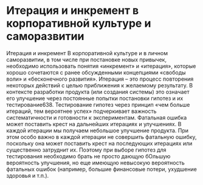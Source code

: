 # Итерация и инкремент в корпоративной культуре и саморазвитии

Итерация и инкремент
В корпоративной культуре и в личном саморазвитии, в том числе при постановке новых привычек, необходимо использовать понятия «инкремент» и «итерация», которые хорошо сочетаются с ранее обсужденными концепциями «свободы воли» и «бесконечного развития». 
Итерация – это процесс повторения некоторых действий с целью приближения к желаемому результату. В контексте разработки продукта (или создания системы) это означает его улучшение через постоянные попытки постановки гипотез и их тестирование638. Тестирование гипотез через принцип «чем больше итераций, тем вероятнее успех» подчеркивает важность систематичности и готовности к экспериментам.
Фатальная ошибка может поставить крест на дальнейших итерациях и улучшениях.
В каждой итерации мы получаем небольшое улучшение продукта. При этом особо важно в каждой итерации не совершить фатальную ошибку, поскольку она может поставить крест на последующих итерациях или существенно затруднит их. Поэтому при выборе гипотез для тестирования необходимо брать не просто дающую бОльшую вероятность улучшения, но еще имеющую невысокую вероятность фатальных ошибок (например, большие финансовые потери, ухудшение здоровья и т.п.).
